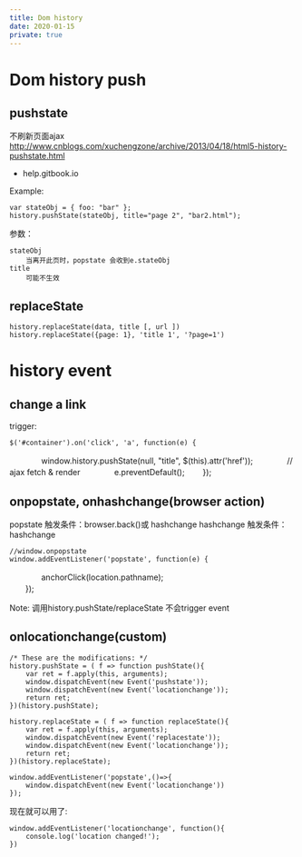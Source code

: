 ```yaml
---
title: Dom history
date: 2020-01-15
private: true
---
```

# Dom history push

## pushstate
不刷新页面ajax
http://www.cnblogs.com/xuchengzone/archive/2013/04/18/html5-history-pushstate.html
- help.gitbook.io

Example:

	var stateObj = { foo: "bar" };
	history.pushState(stateObj, title="page 2", "bar2.html");

参数：

    stateObj
        当离开此页时，popstate 会收到e.stateObj
	title
        可能不生效

## replaceState
    history.replaceState(data, title [, url ])
    history.replaceState({page: 1}, 'title 1', '?page=1')

# history event
## change a link
trigger:

    $('#container').on('click', 'a', function(e) {
　　　　window.history.pushState(null, "title", $(this).attr('href'));
　　　　// ajax fetch & render
　　　　e.preventDefault();
　　});

## onpopstate, onhashchange(browser action)
popstate 触发条件：browser.back()或 hashchange
hashchange 触发条件：hashchange

    //window.onpopstate
    window.addEventListener('popstate', function(e) {     
　　　　anchorClick(location.pathname); 	
 　　});

Note: 调用history.pushState/replaceState 不会trigger event

## onlocationchange(custom)
    /* These are the modifications: */
    history.pushState = ( f => function pushState(){
        var ret = f.apply(this, arguments);
        window.dispatchEvent(new Event('pushstate'));
        window.dispatchEvent(new Event('locationchange'));
        return ret;
    })(history.pushState);

    history.replaceState = ( f => function replaceState(){
        var ret = f.apply(this, arguments);
        window.dispatchEvent(new Event('replacestate'));
        window.dispatchEvent(new Event('locationchange'));
        return ret;
    })(history.replaceState);

    window.addEventListener('popstate',()=>{
        window.dispatchEvent(new Event('locationchange'))
    });

现在就可以用了:

    window.addEventListener('locationchange', function(){
        console.log('location changed!');
    })